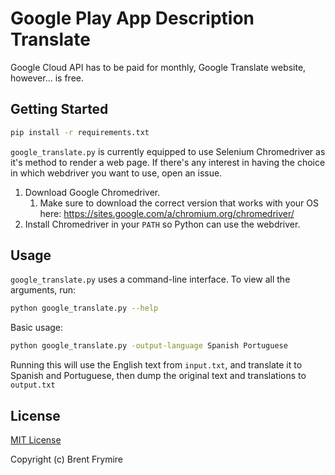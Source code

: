 # Google Play App Description Translate

Google Cloud API has to be paid for monthly, Google Translate website, however... is free.

## Getting Started

```bash
pip install -r requirements.txt
```

`google_translate.py` is currently equipped to use Selenium Chromedriver as it's method to render a web page. If there's any interest in having the choice in which webdriver you want to use, open an issue.

1. Download Google Chromedriver.
	1. Make sure to download the correct version that works with your OS here: https://sites.google.com/a/chromium.org/chromedriver/
1. Install Chromedriver in your `PATH` so Python can use the webdriver.

## Usage

`google_translate.py` uses a command-line interface. To view all the arguments, run:

```bash
python google_translate.py --help
```

Basic usage:

```bash
python google_translate.py -output-language Spanish Portuguese
```

Running this will use the English text from `input.txt`, and translate it to Spanish and Portuguese, then dump the original text and translations to `output.txt`

## License

[MIT License](https://opensource.org/licenses/MIT)

Copyright (c) Brent Frymire